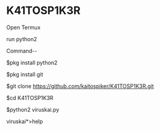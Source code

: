 # K41TOSP1K3R

Open Termux

run python2

Command--

$pkg install python2

$pkg install git

$git clone https://github.com/kaitospiker/K41TOSP1K3R.git

$cd K41TOSP1K3R

$python2 viruskai.py

viruskai*>help
